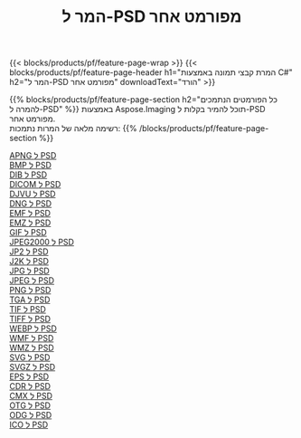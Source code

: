 ﻿---
title: המר ל-PSD מפורמט אחר 
weight: 3920
url: /he/java/conversion/to/psd 
lang: he
langdirlevel: 2
locales: zh-hans,ja,it,ru,de,es,fr,nl,id,lt,pl,pt,vi,tr,ko,zh-hant,ar,hi,th,sv,cs,uk,he
description: באמצעות Aspose.Imaging תוכל להמיר בקלות ל-PSD מפורמט אחר
---

{{< blocks/products/pf/feature-page-wrap >}}
{{< blocks/products/pf/feature-page-header h1="המרת קבצי תמונה באמצעות C#" h2="המר ל-PSD מפורמט אחר" downloadText="הורד" >}}


{{% blocks/products/pf/feature-page-section  h2="כל הפורמטים הנתמכים להמרה ל-PSD" %}}
באמצעות Aspose.Imaging תוכל להמיר בקלות ל-PSD מפורמט אחר.
<br/>
רשימה מלאה של המרות נתמכות:
{{% /blocks/products/pf/feature-page-section %}}
<div class="container-fluid productfamilypage bg-gray">
    <div class="convertypes bg-gray agp-content section">
        <div class="container">
		<div class="row other-converters">
		    <div class='col-md-2 other-converter remove-lp remove-rp'><a href="/imaging/he/java/conversion/apng-to-psd" >APNG ל PSD</a></div>
<div class='col-md-2 other-converter remove-lp remove-rp'><a href="/imaging/he/java/conversion/bmp-to-psd" >BMP ל PSD</a></div>
<div class='col-md-2 other-converter remove-lp remove-rp'><a href="/imaging/he/java/conversion/dib-to-psd" >DIB ל PSD</a></div>
<div class='col-md-2 other-converter remove-lp remove-rp'><a href="/imaging/he/java/conversion/dicom-to-psd" >DICOM ל PSD</a></div>
<div class='col-md-2 other-converter remove-lp remove-rp'><a href="/imaging/he/java/conversion/djvu-to-psd" >DJVU ל PSD</a></div>
<div class='col-md-2 other-converter remove-lp remove-rp'><a href="/imaging/he/java/conversion/dng-to-psd" >DNG ל PSD</a></div>
<div class='col-md-2 other-converter remove-lp remove-rp'><a href="/imaging/he/java/conversion/emf-to-psd" >EMF ל PSD</a></div>
<div class='col-md-2 other-converter remove-lp remove-rp'><a href="/imaging/he/java/conversion/emz-to-psd" >EMZ ל PSD</a></div>
<div class='col-md-2 other-converter remove-lp remove-rp'><a href="/imaging/he/java/conversion/gif-to-psd" >GIF ל PSD</a></div>
<div class='col-md-2 other-converter remove-lp remove-rp'><a href="/imaging/he/java/conversion/jpeg2000-to-psd" >JPEG2000 ל PSD</a></div>
<div class='col-md-2 other-converter remove-lp remove-rp'><a href="/imaging/he/java/conversion/jp2-to-psd" >JP2 ל PSD</a></div>
<div class='col-md-2 other-converter remove-lp remove-rp'><a href="/imaging/he/java/conversion/j2k-to-psd" >J2K ל PSD</a></div>
<div class='col-md-2 other-converter remove-lp remove-rp'><a href="/imaging/he/java/conversion/jpg-to-psd" >JPG ל PSD</a></div>
<div class='col-md-2 other-converter remove-lp remove-rp'><a href="/imaging/he/java/conversion/jpeg-to-psd" >JPEG ל PSD</a></div>
<div class='col-md-2 other-converter remove-lp remove-rp'><a href="/imaging/he/java/conversion/png-to-psd" >PNG ל PSD</a></div>
<div class='col-md-2 other-converter remove-lp remove-rp'><a href="/imaging/he/java/conversion/tga-to-psd" >TGA ל PSD</a></div>
<div class='col-md-2 other-converter remove-lp remove-rp'><a href="/imaging/he/java/conversion/tif-to-psd" >TIF ל PSD</a></div>
<div class='col-md-2 other-converter remove-lp remove-rp'><a href="/imaging/he/java/conversion/tiff-to-psd" >TIFF ל PSD</a></div>
<div class='col-md-2 other-converter remove-lp remove-rp'><a href="/imaging/he/java/conversion/webp-to-psd" >WEBP ל PSD</a></div>
<div class='col-md-2 other-converter remove-lp remove-rp'><a href="/imaging/he/java/conversion/wmf-to-psd" >WMF ל PSD</a></div>
<div class='col-md-2 other-converter remove-lp remove-rp'><a href="/imaging/he/java/conversion/wmz-to-psd" >WMZ ל PSD</a></div>
<div class='col-md-2 other-converter remove-lp remove-rp'><a href="/imaging/he/java/conversion/svg-to-psd" >SVG ל PSD</a></div>
<div class='col-md-2 other-converter remove-lp remove-rp'><a href="/imaging/he/java/conversion/svgz-to-psd" >SVGZ ל PSD</a></div>
<div class='col-md-2 other-converter remove-lp remove-rp'><a href="/imaging/he/java/conversion/eps-to-psd" >EPS ל PSD</a></div>
<div class='col-md-2 other-converter remove-lp remove-rp'><a href="/imaging/he/java/conversion/cdr-to-psd" >CDR ל PSD</a></div>
<div class='col-md-2 other-converter remove-lp remove-rp'><a href="/imaging/he/java/conversion/cmx-to-psd" >CMX ל PSD</a></div>
<div class='col-md-2 other-converter remove-lp remove-rp'><a href="/imaging/he/java/conversion/otg-to-psd" >OTG ל PSD</a></div>
<div class='col-md-2 other-converter remove-lp remove-rp'><a href="/imaging/he/java/conversion/odg-to-psd" >ODG ל PSD</a></div>
<div class='col-md-2 other-converter remove-lp remove-rp'><a href="/imaging/he/java/conversion/ico-to-psd" >ICO ל PSD</a></div>
                </div>
        </div>
    </div>
</div>
<br/>


